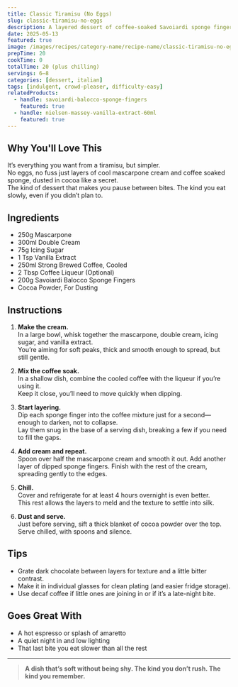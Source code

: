 ```yaml
---
title: Classic Tiramisu (No Eggs)
slug: classic-tiramisu-no-eggs
description: A layered dessert of coffee-soaked Savoiardi sponge fingers and mascarpone cream—rich, smooth, and egg-free for ease and safety.
date: 2025-05-13
featured: true
image: /images/recipes/category-name/recipe-name/classic-tiramisu-no-eggs.webp
prepTime: 20
cookTime: 0
totalTime: 20 (plus chilling)
servings: 6–8
categories: [dessert, italian]
tags: [indulgent, crowd-pleaser, difficulty-easy]
relatedProducts:
  - handle: savoiardi-balocco-sponge-fingers
    featured: true
  - handle: nielsen-massey-vanilla-extract-60ml
    featured: true
---
```


## Why You'll Love This

It’s everything you want from a tiramisu, but simpler.  
No eggs, no fuss just layers of cool mascarpone cream and coffee soaked sponge, dusted in cocoa like a secret.  
The kind of dessert that makes you pause between bites. The kind you eat slowly, even if you didn’t plan to.

## Ingredients

- 250g Mascarpone  
- 300ml Double Cream  
- 75g Icing Sugar  
- 1 Tsp Vanilla Extract  
- 250ml Strong Brewed Coffee, Cooled  
- 2 Tbsp Coffee Liqueur (Optional)  
- 200g Savoiardi Balocco Sponge Fingers  
- Cocoa Powder, For Dusting

## Instructions

1. **Make the cream.**  
   In a large bowl, whisk together the mascarpone, double cream, icing sugar, and vanilla extract.  
   You’re aiming for soft peaks, thick and smooth enough to spread, but still gentle.

2. **Mix the coffee soak.**  
   In a shallow dish, combine the cooled coffee with the liqueur if you’re using it.  
   Keep it close, you’ll need to move quickly when dipping.

3. **Start layering.**  
   Dip each sponge finger into the coffee mixture just for a second—enough to darken, not to collapse.  
   Lay them snug in the base of a serving dish, breaking a few if you need to fill the gaps.

4. **Add cream and repeat.**  
   Spoon over half the mascarpone cream and smooth it out. Add another layer of dipped sponge fingers. Finish with the rest of the cream, spreading gently to the edges.

5. **Chill.**  
   Cover and refrigerate for at least 4 hours overnight is even better.  
   This rest allows the layers to meld and the texture to settle into silk.

6. **Dust and serve.**  
   Just before serving, sift a thick blanket of cocoa powder over the top.  
   Serve chilled, with spoons and silence.


## Tips

- Grate dark chocolate between layers for texture and a little bitter contrast.  
- Make it in individual glasses for clean plating (and easier fridge storage).  
- Use decaf coffee if little ones are joining in or if it’s a late-night bite.

## Goes Great With

- A hot espresso or splash of amaretto  
- A quiet night in and low lighting  
- That last bite you eat slower than all the rest

---

> **A dish that’s soft without being shy. The kind you don’t rush. The kind you remember.**
